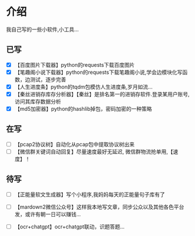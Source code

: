 # 介绍
我自己写的一些小软件,小工具...
## 已写
- [x] 【百度图片下载器】python的requests下载百度图片
- [x] 【笔趣阁小说下载器】python的requests下载笔趣阁小说,学会边模块化写函数，边测试，逐步完善
- [x] 【人生进度条】python的tqdm包模仿人生进度条,岁月如流...
- [x] 【秦丝进销存库存分析器】【秦丝】是排名第一的进销存软件.登录某用户账号,访问其库存数据分析
- [x] 【md5加密器】python的hashlib掉包，密码加密的一种策略 
## 在写
- [ ] 【pcap2协议树】自动化从pcap包中提取协议树出来
- [ ] 【微信群关键词自动回复】尽量速度最好无延迟, 微信群物流抢单用,【速度】！
## 待写
- [ ] 【正能量软文生成器】写个小程序,我妈妈每天的正能量句子库有了
- [ ] 【mardown2微信公众号】这样我本地写文章，同步公众以及其他各色平台发，或许有朝一日可以赚钱...
- [ ] 【ocr+chatgpt】ocr+chatgpt联动，识题答题...

